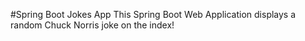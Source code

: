 #Spring Boot Jokes App
This Spring Boot Web Application displays a random Chuck Norris joke on the index!